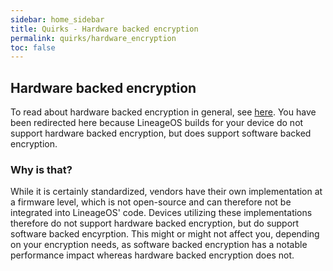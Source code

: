 ```yaml
---
sidebar: home_sidebar
title: Quirks - Hardware backed encryption
permalink: quirks/hardware_encryption
toc: false
---
```


## Hardware backed encryption

To read about hardware backed encryption in general, see [here](https://source.android.com/docs/security/features/keystore).
You have been redirected here because LineageOS builds for your device do not support hardware backed encryption, but does support software backed encryption.

### Why is that?

While it is certainly standardized, vendors have their own implementation at a firmware level, which is not open-source and can therefore not be integrated into LineageOS' code.
Devices utilizing these implementations therefore do not support hardware backed encryption, but do support software backed encyrption.
This might or might not affect you, depending on your encryption needs, as software backed encryption has a notable performance impact whereas hardware backed encryption does not.
